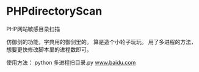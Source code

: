 # PHPdirectoryScan
PHP网站敏感目录扫描

仿御剑的功能，字典用的御剑里的。
算是造个小轮子玩玩。
用了多进程的方法，想要更快修改脚本里的进程数即可。

使用方法： python 多进程扫目录.py www.baidu.com

